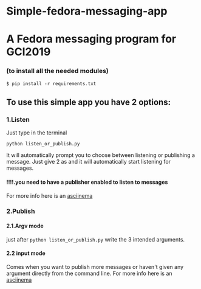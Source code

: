 # Simple-fedora-messaging-app
# A Fedora messaging program for GCI2019
### (to install all the needed modules)
```
$ pip install -r requirements.txt
```
## To use this simple app you have 2 options:
### 1.Listen
Just type in the terminal
```
python listen_or_publish.py
```
It will automatically prompt you to choose between listening or publishing a message.
Just give 2 as  and it will automatically start listening for messages.
#### !!!!.you need to have a publisher enabled to listen to messages
For more info here is an [asciinema](https://asciinema.org/a/R9a3uQnLyY5BEubgn8vPZQqzH)

### 2.Publish

#### 2.1.Argv mode
just after `python listen_or_publish.py` write the 3 intended arguments.
#### 2.2 input mode
Comes when you want to publish more messages or haven't given any argument directly from the command line.
For more info here is an [asciinema](https://asciinema.org/a/7Mk89V2SIhpMBtg9WVgfqqwlV)
